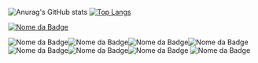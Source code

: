 
![Anurag's GitHub stats](https://github-readme-stats.vercel.app/api?username=Atlantus4G&theme=midnight-purple&show_icons=true) [![Top Langs](https://github-readme-stats.vercel.app/api/top-langs/?username=Atlantus4G&theme=midnight-purple)](https://github.com/Atlantus4G/github-readme-stats)

[![Nome da Badge](https://img.shields.io/badge/Telegram-2CA5E0?style=for-the-badge&logo=telegram&logoColor=white)](https://t.me/atlantus4G)

![Nome da Badge](https://img.shields.io/badge/MySQL-00000F?style=for-the-badge&logo=mysql&logoColor=white)![Nome da Badge](https://img.shields.io/badge/JavaScript-F7DF1E?style=for-the-badge&logo=javascript&logoColor=black)![Nome da Badge](https://img.shields.io/badge/Python-3776AB?style=for-the-badge&logo=python&logoColor=white)![Nome da Badge](https://img.shields.io/badge/HTML5-E34F26?style=for-the-badge&logo=html5&logoColor=white)![Nome da Badge](https://img.shields.io/badge/Python-14354C?style=for-the-badge&logo=python&logoColor=white)![Nome da Badge](https://img.shields.io/badge/Java-ED8B00?style=for-the-badge&logo=java&logoColor=white)![Nome da Badge](https://img.shields.io/badge/PHP-777BB4?style=for-the-badge&logo=php&logoColor=white) ![Nome da Badge](https://img.shields.io/badge/Shell_Script-121011?style=for-the-badge&logo=gnu-bash&logoColor=white )
